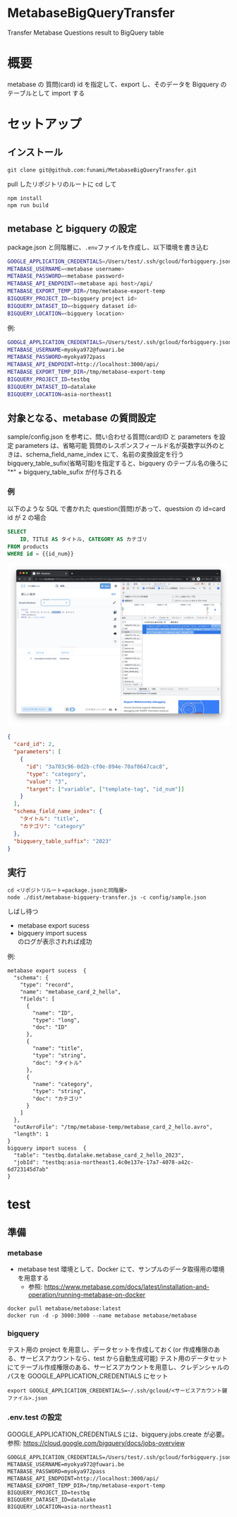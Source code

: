 # MetabaseBigQueryTransfer

Transfer Metabase Questions result to BigQuery table

# 概要

metabase の 質問(card) id を指定して、export し、そのデータを Bigquery のテーブルとして import する

# セットアップ

## インストール

```
git clone git@github.com:funami/MetabaseBigQueryTransfer.git
```

pull したリポジトリのルートに cd して

```
npm install
npm run build
```

## metabase と bigquery の設定

package.json と同階層に、`.env`ファイルを作成し、以下環境を書き込む

```sh
GOOGLE_APPLICATION_CREDENTIALS=/Users/test/.ssh/gcloud/forbigquery.json
METABASE_USERNAME=<metabase username>
METABASE_PASSWORD=<metabase password>
METABASE_API_ENDPOINT=<metabase api host>/api/
METABASE_EXPORT_TEMP_DIR=/tmp/metabase-export-temp
BIGQUERY_PROJECT_ID=<bigquery project id>
BIGQUERY_DATASET_ID=<bigquery dataset id>
BIGQUERY_LOCATION=<bigquery location>
```

例:

```sh
GOOGLE_APPLICATION_CREDENTIALS=/Users/test/.ssh/gcloud/forbigquery.json
METABASE_USERNAME=myokya972@fuwari.be
METABASE_PASSWORD=myokya972pass
METABASE_API_ENDPOINT=http://localhost:3000/api/
METABASE_EXPORT_TEMP_DIR=/tmp/metabase-export-temp
BIGQUERY_PROJECT_ID=testbq
BIGQUERY_DATASET_ID=datalake
BIGQUERY_LOCATION=asia-northeast1
```

## 対象となる、metabase の質問設定

sample/config.json を参考に、問い合わせる質問(card)ID と parameters を設定
parameters は、省略可能
質問のレスポンスフィールド名が英数字以外のときは、schema_field_name_index にて、名前の変換設定を行う
bigquery_table_sufix(省略可能)を指定すると、bigquery のテーブル名の後ろに "\*" + bigquery_table_sufix が付与される

### 例

以下のような SQL で書かれた question(質問)があって、questsion の id=card id が 2 の場合

```sql
SELECT
    ID, TITLE AS タイトル, CATEGORY AS カテゴリ
FROM products
WHERE id = {{id_num}}
```

![](doc/images/question_sample.png)

```json
{
  "card_id": 2,
  "parameters": [
    {
      "id": "3a703c96-0d2b-cf0e-894e-70af0647cac8",
      "type": "category",
      "value": "3",
      "target": ["variable", ["template-tag", "id_num"]]
    }
  ],
  "schema_field_name_index": {
    "タイトル": "title",
    "カテゴリ": "category"
  },
  "bigquery_table_suffix": "2023"
}
```

## 実行

```
cd <リポジトリルート=package.jsonと同階層>
node ./dist/metabase-bigquery-transfer.js -c config/sample.json
```

しばし待つ

- metabase export sucess
- bigquery import sucess  
  のログが表示されれば成功

例:

```
metabase export sucess  {
  "schema": {
    "type": "record",
    "name": "metabase_card_2_hello",
    "fields": [
      {
        "name": "ID",
        "type": "long",
        "doc": "ID"
      },
      {
        "name": "title",
        "type": "string",
        "doc": "タイトル"
      },
      {
        "name": "category",
        "type": "string",
        "doc": "カテゴリ"
      }
    ]
  },
  "outAvroFile": "/tmp/metabase-temp/metabase_card_2_hello.avro",
  "length": 1
}
bigquery import sucess  {
  "table": "testbq.datalake.metabase_card_2_hello_2023",
  "jobId": "testbq:asia-northeast1.4c0e137e-17a7-4078-a42c-6d723145d7ab"
}
```

# test

## 準備

### metabase

- metabase test 環境として、Docker にて、サンプルのデータ取得用の環境を用意する
  - 参照: https://www.metabase.com/docs/latest/installation-and-operation/running-metabase-on-docker

```
docker pull metabase/metabase:latest
docker run -d -p 3000:3000 --name metabase metabase/metabase
```

### bigquery

テスト用の project を用意し、データセットを作成しておく(or 作成権限のある、サービスアカウントなら、test から自動生成可能)
テスト用のデータセットにてテーブル作成権限のある、サービスアカウントを用意し、クレデンシャルのパスを GOOGLE_APPLICATION_CREDENTIALS にセット

```
export GOOGLE_APPLICATION_CREDENTIALS=~/.ssh/gcloud/<サービスアカウント鍵ファイル>.json
```

### .env.test の設定

GOOGLE_APPLICATION_CREDENTIALS には、bigquery.jobs.create が必要。
参照: https://cloud.google.com/bigquery/docs/jobs-overview

```
GOOGLE_APPLICATION_CREDENTIALS=/Users/test/.ssh/gcloud/forbigquery.json
METABASE_USERNAME=myokya972@fuwari.be
METABASE_PASSWORD=myokya972pass
METABASE_API_ENDPOINT=http://localhost:3000/api/
METABASE_EXPORT_TEMP_DIR=/tmp/metabase-export-temp
BIGQUERY_PROJECT_ID=testbq
BIGQUERY_DATASET_ID=datalake
BIGQUERY_LOCATION=asia-northeast1
```
